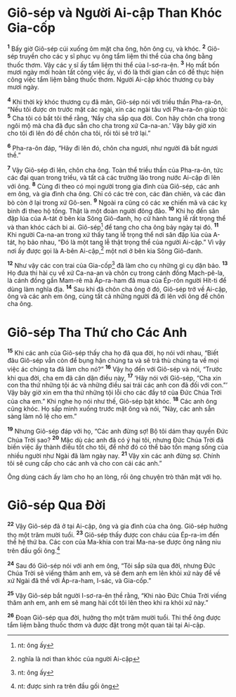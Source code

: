 # Giô-sép và Người Ai-cập Than Khóc Gia-cốp

<sup><b>1</b></sup> Bấy giờ Giô-sép cúi xuống ôm mặt cha ông, hôn ông cụ, và khóc. <sup><b>2</b></sup> Giô-sép truyền cho các y sĩ phục vụ ông tẩm liệm thi thể của cha ông bằng thuốc thơm. Vậy các y sĩ ấy tẩm liệm thi thể của I-sơ-ra-ên. <sup><b>3</b></sup> Họ mất bốn mươi ngày mới hoàn tất công việc ấy, vì đó là thời gian cần có để thực hiện công việc tẩm liệm bằng thuốc thơm. Người Ai-cập khóc thương cụ bảy mươi ngày.

<sup><b>4</b></sup> Khi thời kỳ khóc thương cụ đã mãn, Giô-sép nói với triều thần Pha-ra-ôn, “Nếu tôi được ơn trước mặt các ngài, xin các ngài tâu với Pha-ra-ôn giúp tôi: <sup><b>5</b></sup> Cha tôi có bắt tôi thề rằng, ‘Nầy cha sắp qua đời. Con hãy chôn cha trong ngôi mộ mà cha đã đục sẵn cho cha trong xứ Ca-na-an.’ Vậy bây giờ xin cho tôi đi lên đó để chôn cha tôi, rồi tôi sẽ trở lại.”

<sup><b>6</b></sup> Pha-ra-ôn đáp, “Hãy đi lên đó, chôn cha ngươi, như người đã bắt ngươi thề.”

<sup><b>7</b></sup> Vậy Giô-sép đi lên, chôn cha ông. Toàn thể triều thần của Pha-ra-ôn, tức các đại quan trong triều, và tất cả các trưởng lão trong nước Ai-cập đi lên với ông. <sup><b>8</b></sup> Cùng đi theo có mọi người trong gia đình của Giô-sép, các anh em ông, và gia đình cha ông. Chỉ có các trẻ con, các đàn chiên, và các đàn bò còn ở lại trong xứ Gô-sen. <sup><b>9</b></sup> Ngoài ra cũng có các xe chiến mã và các kỵ binh đi theo hộ tống. Thật là một đoàn người đông đảo. <sup><b>10</b></sup> Khi họ đến sân đập lúa của A-tát ở bên kia Sông Giô-đanh, họ cử hành tang lễ rất trọng thể và than khóc cách bi ai. Giô-sép[^1-a719b15f-208c-45b4-924d-8f7e2207229b] để tang cho cha ông bảy ngày tại đó. <sup><b>11</b></sup> Khi người Ca-na-an trong xứ thấy tang lễ trọng thể nơi sân đập lúa của A-tát, họ bảo nhau, “Đó là một tang lễ thật trọng thể của người Ai-cập.” Vì vậy nơi ấy được gọi là A-bên Ai-cập,[^2-a719b15f-208c-45b4-924d-8f7e2207229b] một nơi ở bên kia Sông Giô-đanh.

<sup><b>12</b></sup> Như vậy các con trai của Gia-cốp[^3-a719b15f-208c-45b4-924d-8f7e2207229b] đã làm cho cụ những gì cụ dặn bảo. <sup><b>13</b></sup> Họ đưa thi hài cụ về xứ Ca-na-an và chôn cụ trong cánh đồng Mạch-pê-la, là cánh đồng gần Mam-rê mà Áp-ra-ham đã mua của Ép-rôn người Hít-ti để dùng làm nghĩa địa. <sup><b>14</b></sup> Sau khi đã chôn cha ông ở đó, Giô-sép trở về Ai-cập, ông và các anh em ông, cùng tất cả những người đã đi lên với ông để chôn cha ông.

# Giô-sép Tha Thứ cho Các Anh

<sup><b>15</b></sup> Khi các anh của Giô-sép thấy cha họ đã qua đời, họ nói với nhau, “Biết đâu Giô-sép vẫn còn để bụng hận chúng ta và sẽ trả thù chúng ta về mọi việc ác chúng ta đã làm cho nó?” <sup><b>16</b></sup> Vậy họ đến với Giô-sép và nói, “Trước khi qua đời, cha em đã căn dặn điều này, <sup><b>17</b></sup> ‘Hãy nói với Giô-sép, “Cha xin con tha thứ những tội ác và những điều sai trái các anh con đã đối với con.”’ Vậy bây giờ xin em tha thứ những tội lỗi cho các đầy tớ của Đức Chúa Trời của cha em.” Khi nghe họ nói như thế, Giô-sép bật khóc. <sup><b>18</b></sup> Các anh ông cũng khóc. Họ sấp mình xuống trước mặt ông và nói, “Này, các anh sẵn sàng làm nô lệ cho em.”

<sup><b>19</b></sup> Nhưng Giô-sép đáp với họ, “Các anh đừng sợ! Bộ tôi dám thay quyền Đức Chúa Trời sao? <sup><b>20</b></sup> Mặc dù các anh đã có ý hại tôi, nhưng Đức Chúa Trời đã biến việc ấy thành điều tốt cho tôi, để nhờ đó có thể bảo tồn mạng sống của nhiều người như Ngài đã làm ngày nay. <sup><b>21</b></sup> Vậy xin các anh đừng sợ. Chính tôi sẽ cung cấp cho các anh và cho con cái các anh.”

Ông dùng cách ấy làm cho họ an lòng, rồi ông chuyện trò thân mật với họ.

# Giô-sép Qua Đời

<sup><b>22</b></sup> Vậy Giô-sép đã ở tại Ai-cập, ông và gia đình của cha ông. Giô-sép hưởng thọ một trăm mười tuổi. <sup><b>23</b></sup> Giô-sép thấy được con cháu của Ép-ra-im đến thế hệ thứ ba. Các con của Ma-khia con trai Ma-na-se được ông nâng niu trên đầu gối ông.[^4-a719b15f-208c-45b4-924d-8f7e2207229b]

<sup><b>24</b></sup> Sau đó Giô-sép nói với anh em ông, “Tôi sắp sửa qua đời, nhưng Đức Chúa Trời sẽ viếng thăm anh em, và sẽ đem anh em lên khỏi xứ này để về xứ Ngài đã thề với Áp-ra-ham, I-sác, và Gia-cốp.”

<sup><b>25</b></sup> Vậy Giô-sép bắt người I-sơ-ra-ên thề rằng, “Khi nào Đức Chúa Trời viếng thăm anh em, anh em sẽ mang hài cốt tôi lên theo khi ra khỏi xứ này.”

<sup><b>26</b></sup> Đoạn Giô-sép qua đời, hưởng thọ một trăm mười tuổi. Thi thể ông được tẩm liệm bằng thuốc thơm và được đặt trong một quan tài tại Ai-cập.

[^1-a719b15f-208c-45b4-924d-8f7e2207229b]: nt: ông ấy

[^2-a719b15f-208c-45b4-924d-8f7e2207229b]: nghĩa là nơi than khóc của người Ai-cập

[^3-a719b15f-208c-45b4-924d-8f7e2207229b]: nt: ông ấy

[^4-a719b15f-208c-45b4-924d-8f7e2207229b]: nt: được sinh ra trên đầu gối ông
